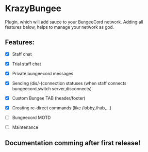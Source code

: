 # KrazyBungee

Plugin, which will add sauce to your BungeeCord network. 
Adding all features below, helps to manage your network as god.


## Features:

- [x] Staff chat
- [x] Trial staff chat
- [x] Private bungeecord messages
- [x] Sending (dis/-)connection statuses (when staff connects bungeecord,switch server,disconnects)
- [x] Custom Bungee TAB (header/footer)
- [x] Creating re-direct commands (like /lobby,/hub,...)
  

- [ ] Bungeecord MOTD 
- [ ] Maintenance


## Documentation comming after first release!